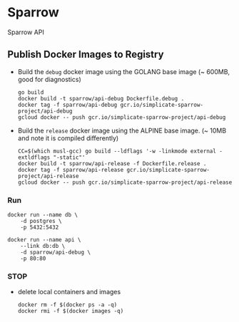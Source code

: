 # Sparrow
Sparrow API


## Publish Docker Images to Registry

 - Build the `debug` docker image using the GOLANG base image (~ 600MB, good for diagnostics)
    ```
    go build
    docker build -t sparrow/api-debug Dockerfile.debug .
    docker tag -f sparrow/api-debug gcr.io/simplicate-sparrow-project/api-debug
    gcloud docker -- push gcr.io/simplicate-sparrow-project/api-debug
    ```

- Build the `release` docker image using the ALPINE base image. (~ 10MB and note it is compiled differently)
    ```
    CC=$(which musl-gcc) go build --ldflags '-w -linkmode external -extldflags "-static"'
    docker build -t sparrow/api-release -f Dockerfile.release .
    docker tag -f sparrow/api-release gcr.io/simplicate-sparrow-project/api-release
    gcloud docker -- push gcr.io/simplicate-sparrow-project/api-release
    ```


### Run
```
docker run --name db \
    -d postgres \
    -p 5432:5432 
    
docker run --name api \
    --link db:db \
    -d sparrow/api-debug \ 
    -p 80:80 
```

### STOP
- delete local containers and images
    ```
    docker rm -f $(docker ps -a -q)
    docker rmi -f $(docker images -q)
    ```
